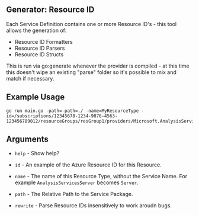 ## Generator: Resource ID

Each Service Definition contains one or more Resource ID's - this tool allows the generation of:

* Resource ID Formatters
* Resource ID Parsers
* Resource ID Structs

This is run via go:generate whenever the provider is compiled - at this time this doesn't wipe an existing "parse" folder so it's possible to mix and match if necessary.

## Example Usage

```
go run main.go -path=-path=./ -name=MyResourceType -id=/subscriptions/12345678-1234-9876-4563-123456789012/resourceGroups/resGroup1/providers/Microsoft.AnalysisServices/servers/Server1
```

## Arguments

* `help` - Show help?

* `id` - An example of the Azure Resource ID for this Resource.

* `name` - The name of this Resource Type, without the Service Name. For example `AnalysisServicesServer` becomes `Server`.

* `path` - The Relative Path to the Service Package.

* `rewrite` - Parse Resource IDs insensitively to work aroudn bugs.

